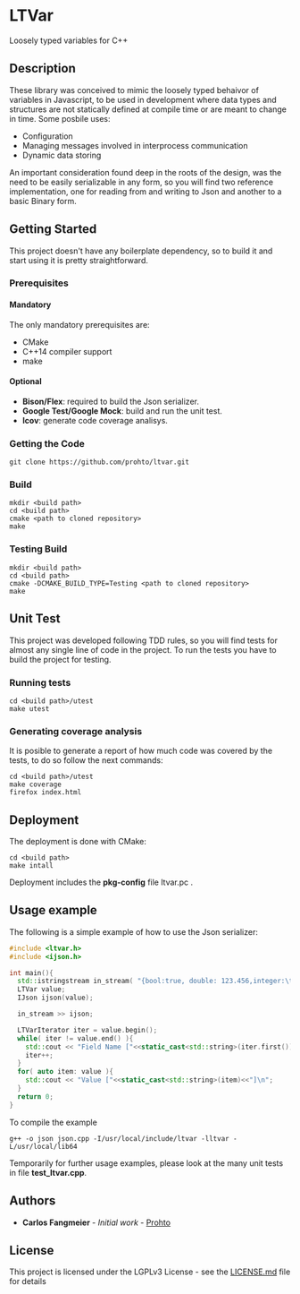 # LTVar

Loosely typed variables for C++


## Description

These library was conceived to mimic the loosely typed behaivor of variables in Javascript, to be used in development where data types and structures are not statically defined at compile time or are meant to change in time.
Some posbile uses:

- Configuration
- Managing messages involved in interprocess communication
- Dynamic data storing

An important consideration found deep in the roots of the design, was the need to be easily serializable in any form, so you will find two reference implementation, one for reading from and writing to Json and another to a basic Binary form.


## Getting Started

This project doesn't have any boilerplate dependency, so to build it and start using it is pretty straightforward.

### Prerequisites

#### Mandatory
The only mandatory prerequisites are:
- CMake
- C++14 compiler support
- make

#### Optional
- **Bison/Flex**: required to build the Json serializer.
- **Google Test/Google Mock**: build and run the unit test.
- **lcov**: generate code coverage analisys.


### Getting the Code
```
git clone https://github.com/prohto/ltvar.git
```

### Build

```
mkdir <build path>
cd <build path>
cmake <path to cloned repository>
make
```

### Testing Build

```
mkdir <build path>
cd <build path>
cmake -DCMAKE_BUILD_TYPE=Testing <path to cloned repository>
make
```

## Unit Test
This project was developed following TDD rules, so you will find tests for almost any single line of code in the project. To run the tests you have to build the project for testing.

### Running tests
```
cd <build path>/utest
make utest
```

### Generating coverage analysis
It is posible to generate a report of how much code was covered by the tests, to do so follow the next commands:

```
cd <build path>/utest
make coverage
firefox index.html
```

## Deployment

The deployment is done with CMake:

```
cd <build path>
make intall
```

Deployment includes  the **pkg-config** file ltvar.pc .

## Usage example
The following is a simple example of how to use the Json serializer:

```c++
#include <ltvar.h>
#include <ijson.h>

int main(){
  std::istringstream in_stream( "{bool:true, double: 123.456,integer:\t123,\ntext:\"anything\",void:null,array:[]}");
  LTVar value;
  IJson ijson(value);

  in_stream >> ijson;

  LTVarIterator iter = value.begin();
  while( iter != value.end() ){
    std::cout << "Field Name ["<<static_cast<std::string>(iter.first())<<"] Value ["<<static_cast<std::string>(iter.second())<<"]\n";
    iter++;
  }
  for( auto item: value ){
    std::cout << "Value ["<<static_cast<std::string>(item)<<"]\n";
  }
  return 0;
}
```

To compile the example
```
g++ -o json json.cpp -I/usr/local/include/ltvar -lltvar -L/usr/local/lib64
```

Temporarily for further usage examples, please look at the many unit tests in file **test_ltvar.cpp**.


## Authors

* **Carlos Fangmeier** - *Initial work* - [Prohto](https://github.com/prohto)


## License

This project is licensed under the LGPLv3 License - see the [LICENSE.md](LICENSE.md) file for details

